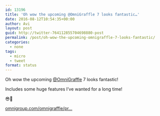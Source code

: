 ```yaml
---
id: 13196
title: 'Oh wow the upcoming @OmniGraffle 7 looks fantastic…'
date: 2016-08-12T10:54:35+00:00
author: Avi
layout: post
guid: http://twitter-764112855704698880-post
permalink: /post/oh-wow-the-upcoming-omnigraffle-7-looks-fantastic/
categories:
  - none
tags:
  - micro
  - tweet
format: status
---
```

Oh wow the upcoming [@OmniGraffle](http://twitter.com/OmniGraffle) 7 looks fantastic!

Includes some huge features I’ve wanted for a long time!

😎💪

[omnigroup.com/omnigraffle/pr…](https://www.omnigroup.com/omnigraffle/preview/)